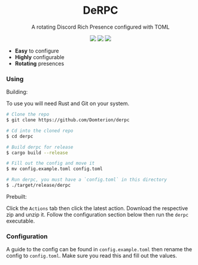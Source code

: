 <div align="center">
  <h1>DeRPC</h1>
  <p>A rotating Discord Rich Presence configured with TOML</p>
  <a href="https://rust-lang.org"><img src="https://img.shields.io/badge/rust-stable-brightgreen.svg" /></a>
  <a href="https://github.com/Domterion/derpc/blob/main/LICENSE"><img src="https://img.shields.io/badge/license-MIT-blue" /></a>
  <a href="https://discord.gg/mMsy23j"><img src="https://img.shields.io/discord/640675047714848770.svg"/></a>
  <br />
</div>

- **Easy** to configure
- **Highly** configurable
- **Rotating** presences

### Using

Building:

To use you will need Rust and Git on your system.

```bash
# Clone the repo
$ git clone https://github.com/Domterion/derpc

# Cd into the cloned repo
$ cd derpc

# Build derpc for release
$ cargo build --release

# Fill out the config and move it
$ mv config.example.toml config.toml

# Run derpc, you must have a `config.toml` in this directory
$ ./target/release/derpc
```

Prebuilt:

Click the `Actions` tab then click the latest action. Download the respective zip and unzip it. Follow the configuration section below then run the `derpc` executable.

### Configuration

A guide to the config can be found in `config.example.toml` then rename the config to `config.toml`. Make sure you read this and fill out the values.
